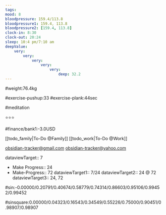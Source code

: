 ```yaml
---
tags: 
mood: 8
bloodpressure: 159.4/113.8
bloodpressure1: 159.4, 113.8
bloodpressure2: [159.4, 113.8]
clock-in: 8:30
clock-out: 20:24
sleep: 10:4 pm/7:10 am
deepValue: 
    very: 
        very: 
            very: 
                very: 
                    very: 
                        deep: 32.2
---
```


#weight:76.4kg

#exercise-pushup:33
#exercise-plank:44sec

#meditation

⭐⭐⭐


#finance/bank1:-3.0USD

[[todo_family|To-Do @Family]]
[[todo_work|To-Do @Work]]

obsidian-tracker@gmail.com
obsidian-tracker@yahoo.com


dataviewTarget:: 7
- Make Progress:: 24
- Make-Progress:: 72
dataviewTarget1:: 7/24
dataviewTarget2:: 24 @ 72
dataviewTarget3:: 24, 72

#sin:-0.00000/0.20791/0.40674/0.58779/0.74314/0.86603/0.95106/0.99452/0.99452

#sinsquare:0.00000/0.04323/0.16543/0.34549/0.55226/0.75000/0.90451/0.98907/0.98907

